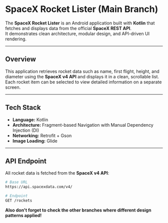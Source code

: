 # SpaceX Rocket Lister (Main Branch)

The **SpaceX Rocket Lister** is an Android application built with **Kotlin** that fetches and displays data from the official **SpaceX REST API**.  
It demonstrates clean architecture, modular design, and API-driven UI rendering.

---

## Overview

This application retrieves rocket data such as name, first flight, height, and diameter using the **SpaceX v4 API** and displays it in a clean, scrollable list.  
Each rocket item can be selected to view detailed information on a separate screen.

---

## Tech Stack

- **Language:** Kotlin  
- **Architecture:** Fragment-based Navigation with Manual Dependency Injection (DI)  
- **Networking:** Retrofit + Gson  
- **Image Loading:** Glide  

---

## API Endpoint
All rocket data is fetched from the **SpaceX v4 API**:

```bash
# Base URL
https://api.spacexdata.com/v4/

# Endpoint
GET /rockets
```

**Also don't forget to check the other branches where different design patterns applied!**
